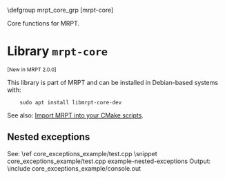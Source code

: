 \defgroup mrpt_core_grp [mrpt-core]

Core functions for MRPT.

# Library `mrpt-core`
<small> [New in MRPT 2.0.0] </small>

This library is part of MRPT and can be installed in Debian-based systems with:

		sudo apt install libmrpt-core-dev

See also: [Import MRPT into your CMake scripts](mrpt_from_cmake.html).

## Nested exceptions

See: \ref core_exceptions_example/test.cpp
\snippet core_exceptions_example/test.cpp example-nested-exceptions
Output:
\include core_exceptions_example/console.out


